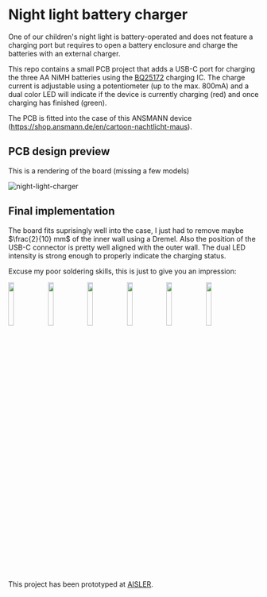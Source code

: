 # Night light battery charger

One of our children's night light is battery-operated and does not feature a charging port but requires to open a battery enclosure and charge the batteries with an external charger.

This repo contains a small PCB project that adds a USB-C port for charging the three AA NiMH batteries using the [BQ25172](https://www.ti.com/lit/gpn/bq25172) charging IC. The charge current is adjustable using a potentiometer (up to the max. 800mA) and a dual color LED will indicate if the device is currently charging (red) and once charging has finished (green).

The PCB is fitted into the case of this ANSMANN device (https://shop.ansmann.de/en/cartoon-nachtlicht-maus).

## PCB design preview

This is a rendering of the board (missing a few models)

![night-light-charger](https://github.com/user-attachments/assets/ad902836-d2dd-4d80-a512-3c4e89789b06)

## Final implementation

The board fits suprisingly well into the case, I just had to remove maybe $\frac{2}{10} mm$ of the inner wall using a Dremel. Also the position of the USB-C connector is pretty well aligned with the outer wall. The dual LED intensity is strong enough to properly indicate the charging status.

Excuse my poor soldering skills, this is just to give you an impression:

<img src="https://github.com/user-attachments/assets/385b9643-3b24-4c29-9bfb-ddf059f51883" width="15%"></img> <img src="https://github.com/user-attachments/assets/cc952fc3-e7e5-4ab5-b2e9-72f8a259c800" width="15%"></img> <img src="https://github.com/user-attachments/assets/584890a5-4242-4916-8617-ddb8a6905483" width="15%"></img> <img src="https://github.com/user-attachments/assets/067b25cf-483f-48e4-88f3-1c7194757b1e" width="15%"></img> <img src="https://github.com/user-attachments/assets/d19b4f28-59f6-40a0-a1d9-12f750d532ca" width="15%"></img> <img src="https://github.com/user-attachments/assets/a1ee19fb-e466-4e0b-b12b-bc4929b7182f" width="15%"></img> 


This project has been prototyped at [AISLER](https://aisler.net/p/OOQHJCJK). 


